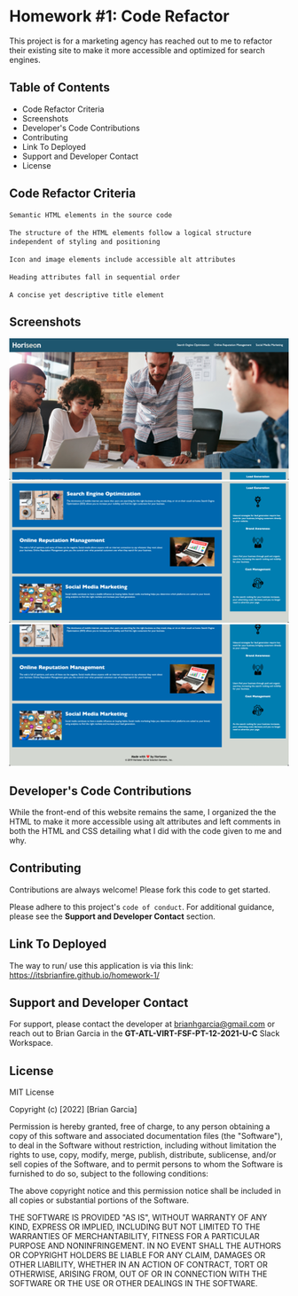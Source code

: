# Homework #1: Code Refactor

This project is for a marketing agency has reached out to me to refactor their existing site to make it more accessible and optimized for search engines.

## **Table of Contents**

- Code Refactor Criteria
- Screenshots
- Developer's Code Contributions
- Contributing
- Link To Deployed
- Support and Developer Contact
- License

## Code Refactor Criteria

```
Semantic HTML elements in the source code

The structure of the HTML elements follow a logical structure independent of styling and positioning

Icon and image elements include accessible alt attributes
 
Heading attributes fall in sequential order

A concise yet descriptive title element
```

## Screenshots

![App Screenshot](/assets/images/website-screenshot-1.png "Website Screenshoot 1")
![App Screenshot](/assets/images/website-screenshot-2.png "Website Screenshoot 2")
![App Screenshot](/assets/images/website-screenshot-3.png "Website Screenshoot 3")

## Developer's Code Contributions

While the front-end of this website remains the same, I organized the the HTML to make it more accessible using alt attributes and left comments in both the HTML and CSS detailing what I did with the code given to me and why.

## Contributing

Contributions are always welcome! Please fork this code to get started.

Please adhere to this project's `code of conduct`. For additional guidance, please see the **Support and Developer Contact** section.

## Link To Deployed

The way to run/ use this application is via this link: https://itsbrianfire.github.io/homework-1/

## Support and Developer Contact

For support, please contact the developer at brianhgarcia@gmail.com or reach out to Brian Garcia in the **GT-ATL-VIRT-FSF-PT-12-2021-U-C** Slack Workspace.

## License

MIT License

Copyright (c) [2022] [Brian Garcia]

Permission is hereby granted, free of charge, to any person obtaining a copy
of this software and associated documentation files (the "Software"), to deal
in the Software without restriction, including without limitation the rights
to use, copy, modify, merge, publish, distribute, sublicense, and/or sell
copies of the Software, and to permit persons to whom the Software is
furnished to do so, subject to the following conditions:

The above copyright notice and this permission notice shall be included in all
copies or substantial portions of the Software.

THE SOFTWARE IS PROVIDED "AS IS", WITHOUT WARRANTY OF ANY KIND, EXPRESS OR
IMPLIED, INCLUDING BUT NOT LIMITED TO THE WARRANTIES OF MERCHANTABILITY,
FITNESS FOR A PARTICULAR PURPOSE AND NONINFRINGEMENT. IN NO EVENT SHALL THE
AUTHORS OR COPYRIGHT HOLDERS BE LIABLE FOR ANY CLAIM, DAMAGES OR OTHER
LIABILITY, WHETHER IN AN ACTION OF CONTRACT, TORT OR OTHERWISE, ARISING FROM,
OUT OF OR IN CONNECTION WITH THE SOFTWARE OR THE USE OR OTHER DEALINGS IN THE
SOFTWARE.
